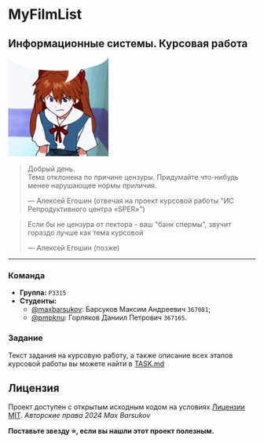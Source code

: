 # MyFilmList

## Информационные системы. Курсовая работа
 
<img alt="anime" src="./.resources/asuka-evangelion.gif" height="200">

> Добрый день. \
> Тема отклонена по причине цензуры. Придумайте что-нибудь менее нарушающее нормы приличия.
> 
> —  Алексей Егошин (отвечая на проект курсовой работы "ИС Репродуктивного центра «SPER»")

> Если бы не цензура от лектора - ваш "банк спермы", звучит гораздо лучше как тема курсовой
>
> —  Алексей Егошин (позже)

---

### Команда

- **Группа:** `P3315`
- **Студенты:**
    - [@maxbarsukov](https://github.com/maxbarsukov): Барсуков Максим Андреевич `367081`;
    - [@pmpknu](https://github.com/pmpknu): Горляков Даниил Петрович `367165`.

### Задание 

Текст задания на курсовую работу, а также описание всех этапов курсовой работы вы можете найти в [TASK.md](./TASK.md)


## Лицензия <a name="license"></a>

Проект доступен с открытым исходным кодом на условиях [Лицензии MIT](https://opensource.org/licenses/MIT).
*Авторские права 2024 Max Barsukov*

**Поставьте звезду :star:, если вы нашли этот проект полезным.**
